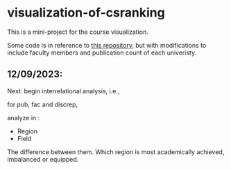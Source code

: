 # visualization-of-csranking

This is a mini-project for the course visualization.

Some code is in reference to [this repository](https://github.com/BitterOcean/ComputerScienceSchools), but with modifications to include faculty members and publication count of each univeristy.


## 12/09/2023:

Next: begin interrelational analysis, i.e., 

for pub, fac and discrep,

analyze in :

- Region
- Field

The difference between them. Which region is most academically achieved, imbalanced or equipped.
